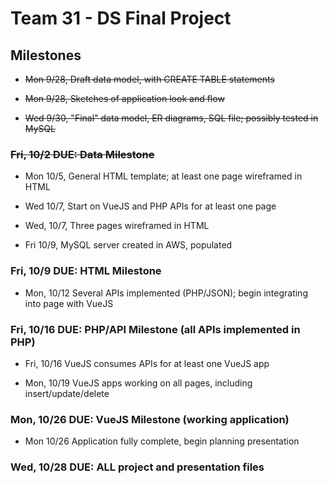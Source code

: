 # Team 31 - DS Final Project
## Milestones 
* ~~Mon 9/28, Draft data model, with CREATE TABLE statements~~

* ~~Mon 9/28, Sketches of application look and flow~~

* ~~Wed 9/30, "Final" data model, ER diagrams, SQL file; possibly tested in MySQL~~

### ~~Fri, 10/2 DUE: Data Milestone~~

* Mon 10/5, General HTML template; at least one page wireframed in HTML

* Wed 10/7, Start on VueJS and PHP APIs for at least one page

* Wed, 10/7, Three pages wireframed in HTML

* Fri 10/9, MySQL server created in AWS, populated

### Fri, 10/9 DUE: HTML Milestone 

* Mon, 10/12 Several APIs implemented (PHP/JSON); begin integrating into page with VueJS

### Fri, 10/16 DUE: PHP/API Milestone (all APIs implemented in PHP)

* Fri, 10/16 VueJS consumes APIs for at least one VueJS app

* Mon, 10/19 VueJS apps working on all pages, including insert/update/delete

### Mon, 10/26 DUE: VueJS Milestone (working application)

* Mon 10/26 Application fully complete, begin planning presentation

### Wed, 10/28 DUE: ALL project and presentation files
